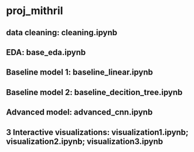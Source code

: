 # proj_mithril
## data cleaning: cleaning.ipynb
## EDA: base_eda.ipynb
## Baseline model 1: baseline_linear.ipynb
## Baseline model 2: baseline_decition_tree.ipynb
## Advanced model: advanced_cnn.ipynb
## 3 Interactive visualizations: visualization1.ipynb; visualization2.ipynb; visualization3.ipynb

